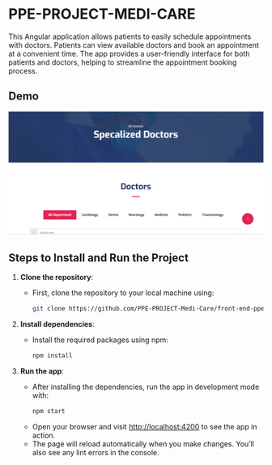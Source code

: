 # PPE-PROJECT-MEDI-CARE

This Angular application allows patients to easily schedule appointments with doctors. Patients can view available doctors and book an appointment at a convenient time. The app provides a user-friendly interface for both patients and doctors, helping to streamline the appointment booking process.

## Demo

![PPE project medi-care Screenshot](screenshots/5.png)

## Steps to Install and Run the Project

1. **Clone the repository**:
   - First, clone the repository to your local machine using:
     ```bash
     git clone https://github.com/PPE-PROJECT-Medi-Care/front-end-ppe-project.git
     ```

2. **Install dependencies**:
   - Install the required packages using npm:
     ```bash
     npm install
     ```

3. **Run the app**:
   - After installing the dependencies, run the app in development mode with:
     ```bash
     npm start
     ```
   - Open your browser and visit [http://localhost:4200](http://localhost:4200) to see the app in action.
   - The page will reload automatically when you make changes. You’ll also see any lint errors in the console.
